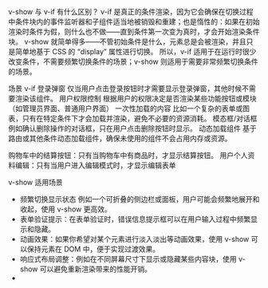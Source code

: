 v-show 与 v-if 有什么区别？
v-if 是真正的条件渲染，因为它会确保在切换过程中条件块内的事件监听器和子组件适当地被销毁和重建；也是惰性的：如果在初始渲染时条件为假，则什么也不做——直到条件第一次变为真时，才会开始渲染条件块。
v-show 就简单得多——不管初始条件是什么，元素总是会被渲染，并且只是简单地基于 CSS 的 “display” 属性进行切换。
所以，v-if 适用于在运行时很少改变条件，不需要频繁切换条件的场景；v-show 则适用于需要非常频繁切换条件的场景。

场景 v-if
登录弹窗 仅当用户点击登录按钮时才需要显示登录弹窗，其他时候不需要渲染该组件。
用户权限控制 根据用户的权限决定是否渲染某些功能按钮或模块（如管理员界面、普通用户界面）
一次性加载的内容 比如一个复杂的表单或图表，只有在特定条件下才会加载并渲染，避免不必要的资源消耗。
模态框/对话框 例如确认删除操作的对话框，只在用户点击删除按钮时显示。
动态加载组件 基于路由或其他条件动态加载组件，确保未使用的组件不会占用内存或资源。

购物车中的结算按钮：只有当购物车中有商品时，才显示结算按钮。
用户个人资料编辑：只有当用户进入编辑模式时，才显示编辑表单


v-show 适用场景
- 频繁切换显示状态 例如一个可折叠的侧边栏或面板，用户可能会频繁地展开和收起，使用 v-show 更高效。
- 表单验证提示：在表单验证时，错误信息提示框可以在用户输入过程中频繁显示和隐藏。
- 动画效果：如果你希望对某个元素进行淡入淡出等动画效果，使用 v-show 可以保持元素在 DOM 中，便于实现过渡效果。
- 响应式布局调整：例如在不同屏幕尺寸下显示或隐藏某些内容块，使用 v-show 可以避免重新渲染带来的性能开销。
- 